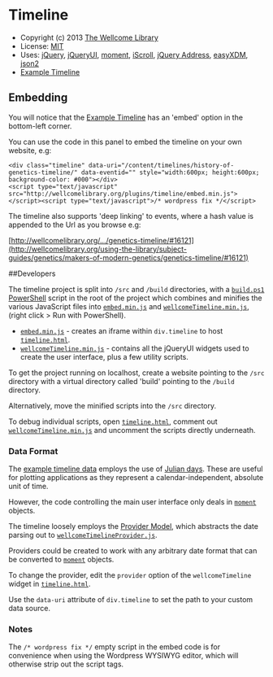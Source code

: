 Timeline
========

* Copyright (c) 2013 [The Wellcome Library](http://wellcomelibrary.org/)
* License: [MIT](http://en.wikipedia.org/wiki/MIT_License)
* Uses: [jQuery](https://github.com/jquery/jquery), [jQueryUI](https://github.com/jquery/jquery-ui), [moment](https://github.com/timrwood/moment), [iScroll](https://github.com/cubiq/iscroll), [jQuery Address](https://github.com/asual/jquery-address), [easyXDM](https://github.com/oyvindkinsey/easyXDM), [json2](https://github.com/douglascrockford/JSON-js)
* [Example Timeline](http://wellcomelibrary.org/using-the-library/subject-guides/genetics/makers-of-modern-genetics/genetics-timeline/)


## Embedding

You will notice that the [Example Timeline](http://wellcomelibrary.org/using-the-library/subject-guides/genetics/makers-of-modern-genetics/genetics-timeline/) has an 'embed' option in the bottom-left corner.

You can use the code in this panel to embed the timeline on your own website, e.g: 

	<div class="timeline" data-uri="/content/timelines/history-of-genetics-timeline/" data-eventid="" style="width:600px; height:600px; background-color: #000"></div>
	<script type="text/javascript" src="http://wellcomelibrary.org/plugins/timeline/embed.min.js"></script><script type="text/javascript">/* wordpress fix */</script>

The timeline also supports 'deep linking' to events, where a hash value is appended to the Url as you browse e.g: 

[http://wellcomelibrary.org/.../genetics-timeline/#16121](http://wellcomelibrary.org/using-the-library/subject-guides/genetics/makers-of-modern-genetics/genetics-timeline/#16121)


##Developers 

The timeline project is split into `/src` and `/build` directories, with a [`build.ps1`](https://github.com/wellcomelibrary/timeline/blob/master/build.ps1) [PowerShell](http://en.wikipedia.org/wiki/Windows_PowerShell) script in the root of the project which combines and minifies the various JavaScript files into [`embed.min.js`](https://github.com/wellcomelibrary/timeline/blob/master/build/embed.min.js) and [`wellcomeTimeline.min.js`](https://github.com/wellcomelibrary/timeline/blob/master/build/wellcomeTimeline.min.js), (right click > Run with PowerShell).

* [`embed.min.js`](https://github.com/wellcomelibrary/timeline/blob/master/build/embed.min.js) - creates an iframe within `div.timeline` to host [`timeline.html`](https://github.com/wellcomelibrary/timeline/blob/master/src/timeline.html). 
* [`wellcomeTimeline.min.js`](https://github.com/wellcomelibrary/timeline/blob/master/build/wellcomeTimeline.min.js) - contains all the jQueryUI widgets used to create the user interface, plus a few utility scripts.


To get the project running on localhost, create a website pointing to the `/src` directory with a virtual directory called 'build' pointing to the `/build` directory.

Alternatively, move the minified scripts into the `/src` directory.

To debug individual scripts, open [`timeline.html`](https://github.com/wellcomelibrary/timeline/blob/master/src/timeline.html), comment out [`wellcomeTimeline.min.js`](https://github.com/wellcomelibrary/timeline/blob/master/build/wellcomeTimeline.min.js) and uncomment the scripts directly underneath.


### Data Format

The [example timeline data](http://wellcomelibrary.org/content/timelines/history-of-genetics-timeline/) employs the use of [Julian days](http://en.wikipedia.org/wiki/Julian_day). These are useful for plotting applications as they represent a calendar-independent, absolute unit of time.

However, the code controlling the main user interface only deals in [`moment`](https://github.com/timrwood/moment) objects.

The timeline loosely employs the [Provider Model](http://en.wikipedia.org/wiki/Provider_model), which abstracts the date parsing out to [`wellcomeTimelineProvider.js`](https://github.com/wellcomelibrary/timeline/blob/master/src/js/wellcomeTimelineProvider.js).

Providers could be created to work with any arbitrary date format that can be converted to [`moment`](https://github.com/timrwood/moment) objects.

To change the provider, edit the `provider` option of the `wellcomeTimeline` widget in [`timeline.html`](https://github.com/wellcomelibrary/timeline/blob/master/src/timeline.html).

Use the `data-uri` attribute of `div.timeline` to set the path to your custom data source.

### Notes

The `/* wordpress fix */` empty script in the embed code is for convenience when using the Wordpress WYSIWYG editor, which will otherwise strip out the script tags.


